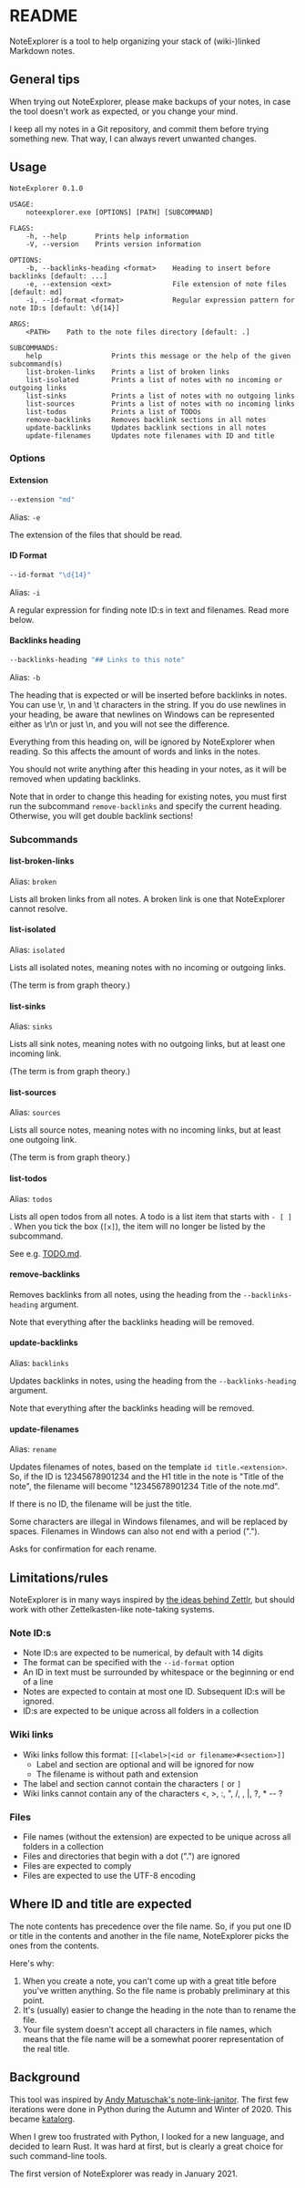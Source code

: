 # README

NoteExplorer is a tool to help organizing your stack of (wiki-)linked Markdown notes.

## General tips

When trying out NoteExplorer, please make backups of your notes, in case the tool doesn't work as expected, or you change your mind.

I keep all my notes in a Git repository, and commit them before trying something new. That way, I can always revert unwanted changes.

## Usage

```
NoteExplorer 0.1.0

USAGE:
    noteexplorer.exe [OPTIONS] [PATH] [SUBCOMMAND]

FLAGS:
    -h, --help       Prints help information
    -V, --version    Prints version information

OPTIONS:
    -b, --backlinks-heading <format>    Heading to insert before backlinks [default: ...]
    -e, --extension <ext>               File extension of note files [default: md]
    -i, --id-format <format>            Regular expression pattern for note ID:s [default: \d{14}]

ARGS:
    <PATH>    Path to the note files directory [default: .]

SUBCOMMANDS:
    help                 Prints this message or the help of the given subcommand(s)
    list-broken-links    Prints a list of broken links
    list-isolated        Prints a list of notes with no incoming or outgoing links
    list-sinks           Prints a list of notes with no outgoing links
    list-sources         Prints a list of notes with no incoming links
    list-todos           Prints a list of TODOs
    remove-backlinks     Removes backlink sections in all notes
    update-backlinks     Updates backlink sections in all notes
    update-filenames     Updates note filenames with ID and title
```

### Options

#### Extension

```sh
--extension "md"
```

Alias: `-e`

The extension of the files that should be read.

#### ID Format

```sh
--id-format "\d{14}"
```

Alias: `-i`

A regular expression for finding note ID:s in text and filenames. Read more below.

#### Backlinks heading

```sh
--backlinks-heading "## Links to this note"
```

Alias: `-b`

The heading that is expected or will be inserted before backlinks in notes. You can use \r, \n and \t characters in the string. If you do use newlines in your heading, be aware that newlines on Windows can be represented either as \r\n or just \n, and you will not see the difference.

Everything from this heading on, will be ignored by NoteExplorer when reading. So this affects the amount of words and links in the notes.

You should not write anything after this heading in your notes, as it will be removed when updating backlinks.

Note that in order to change this heading for existing notes, you must first run the subcommand `remove-backlinks` and specify the current heading. Otherwise, you will get double backlink sections!

### Subcommands

#### list-broken-links

Alias: `broken`

Lists all broken links from all notes. A broken link is one that NoteExplorer cannot resolve.

#### list-isolated

Alias: `isolated`

Lists all isolated notes, meaning notes with no incoming or outgoing links.

(The term is from graph theory.)

#### list-sinks

Alias: `sinks`

Lists all sink notes, meaning notes with no outgoing links, but at least one incoming link.

(The term is from graph theory.)

#### list-sources

Alias: `sources`

Lists all source notes, meaning notes with no incoming links, but at least one outgoing link.

(The term is from graph theory.)

#### list-todos

Alias: `todos`

Lists all open todos from all notes. A todo is a list item that starts with `- [ ] `. When you tick the box (`[x]`), the item will no longer be listed by the subcommand.

See e.g. [TODO.md](https://github.com/todo-md/todo-md).

#### remove-backlinks

Removes backlinks from all notes, using the heading from the `--backlinks-heading` argument.

Note that everything after the backlinks heading will be removed.

#### update-backlinks

Alias: `backlinks`

Updates backlinks in notes, using the heading from the `--backlinks-heading` argument.

Note that everything after the backlinks heading will be removed.

#### update-filenames

Alias: `rename`

Updates filenames of notes, based on the template `id title.<extension>`. So, if the ID is 12345678901234 and the H1 title in the note is "Title of the note", the filename will become "12345678901234 Title of the note.md".

If there is no ID, the filename will be just the title.

Some characters are illegal in Windows filenames, and will be replaced by spaces. Filenames in Windows can also not end with a period (".").

Asks for confirmation for each rename.

## Limitations/rules

NoteExplorer is in many ways inspired by [the ideas behind Zettlr](https://docs.zettlr.com/en/academic/zkn-method/), but should work with other Zettelkasten-like note-taking systems.

### Note ID:s

- Note ID:s are expected to be numerical, by default with 14 digits
- The format can be specified with the `--id-format` option
- An ID in text must be surrounded by whitespace or the beginning or end of a line
- Notes are expected to contain at most one ID. Subsequent ID:s will be ignored.
- ID:s are expected to be unique across all folders in a collection

### Wiki links

- Wiki links follow this format: `[[<label>|<id or filename>#<section>]]`
  - Label and section are optional and will be ignored for now
  - The filename is without path and extension
- The label and section cannot contain the characters `[` or `]`
- Wiki links cannot contain any of the characters <, >, :, ", /, \, |, ?, * -- ?

### Files

- File names (without the extension) are expected to be unique across all folders in a collection
- Files and directories that begin with a dot (".") are ignored
- Files are expected to comply
- Files are expected to use the UTF-8 encoding

## Where ID and title are expected

The note contents has precedence over the file name. So, if you put one ID or title in the contents
and another in the file name, NoteExplorer picks the ones from the contents.

Here's why:

1. When you create a note, you can't come up with a great title before you've written anything. So
   the file name is probably preliminary at this point.
2. It's (usually) easier to change the heading in the note than to rename the file.
3. Your file system doesn't accept all characters in file names, which means that the file name will
   be a somewhat poorer representation of the real title.

## Background

This tool was inspired by [Andy Matuschak's note-link-janitor](https://github.com/andymatuschak/note-link-janitor/). The first few iterations were done in Python during the Autumn and Winter of 2020. This became [katalorg](https://github.com/cdaven/katalorg).

When I grew too frustrated with Python, I looked for a new language, and decided to learn Rust. It was hard at first, but is clearly a great choice for such command-line tools.

The first version of NoteExplorer was ready in January 2021.
